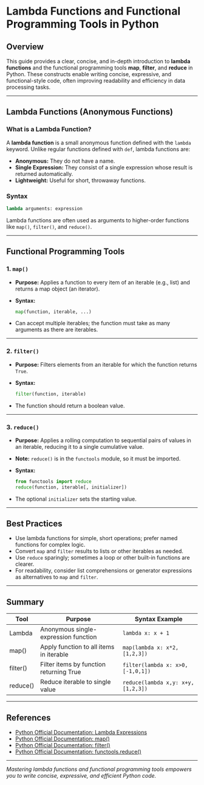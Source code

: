 # Lambda Functions and Functional Programming Tools in Python

## Overview

This guide provides a clear, concise, and in-depth introduction to **lambda functions** and the functional programming tools **map**, **filter**, and **reduce** in Python. These constructs enable writing concise, expressive, and functional-style code, often improving readability and efficiency in data processing tasks.

---

## Lambda Functions (Anonymous Functions)

### What is a Lambda Function?

A **lambda function** is a small anonymous function defined with the `lambda` keyword. Unlike regular functions defined with `def`, lambda functions are:

- **Anonymous:** They do not have a name.
- **Single Expression:** They consist of a single expression whose result is returned automatically.
- **Lightweight:** Useful for short, throwaway functions.

### Syntax

```python
lambda arguments: expression
```
Lambda functions are often used as arguments to higher-order functions like `map()`, `filter()`, and `reduce()`.

---

## Functional Programming Tools

### 1. `map()`

- **Purpose:** Applies a function to every item of an iterable (e.g., list) and returns a map object (an iterator).
- **Syntax:**

  ```python
  map(function, iterable, ...)
  ```
- Can accept multiple iterables; the function must take as many arguments as there are iterables.

---

### 2. `filter()`

- **Purpose:** Filters elements from an iterable for which the function returns `True`.
- **Syntax:**

  ```python
  filter(function, iterable)
  ```
- The function should return a boolean value.

---

### 3. `reduce()`

- **Purpose:** Applies a rolling computation to sequential pairs of values in an iterable, reducing it to a single cumulative value.
- **Note:** `reduce()` is in the `functools` module, so it must be imported.

- **Syntax:**

  ```python
  from functools import reduce
  reduce(function, iterable[, initializer])
  ```
- The optional `initializer` sets the starting value.

---

## Best Practices

- Use lambda functions for simple, short operations; prefer named functions for complex logic.
- Convert `map` and `filter` results to lists or other iterables as needed.
- Use `reduce` sparingly; sometimes a loop or other built-in functions are clearer.
- For readability, consider list comprehensions or generator expressions as alternatives to `map` and `filter`.

---

## Summary

| Tool          | Purpose                                  | Syntax Example                                      |
|---------------|------------------------------------------|----------------------------------------------------|
| Lambda        | Anonymous single-expression function      | `lambda x: x + 1`                                  |
| map()         | Apply function to all items in iterable  | `map(lambda x: x*2, [1,2,3])`                      |
| filter()      | Filter items by function returning True  | `filter(lambda x: x>0, [-1,0,1])`                  |
| reduce()      | Reduce iterable to single value           | `reduce(lambda x,y: x+y, [1,2,3])`                 |

---

## References

- [Python Official Documentation: Lambda Expressions](https://docs.python.org/3/tutorial/controlflow.html#lambda-expressions)
- [Python Official Documentation: map()](https://docs.python.org/3/library/functions.html#map)
- [Python Official Documentation: filter()](https://docs.python.org/3/library/functions.html#filter)
- [Python Official Documentation: functools.reduce()](https://docs.python.org/3/library/functools.html#functools.reduce)

---

*Mastering lambda functions and functional programming tools empowers you to write concise, expressive, and efficient Python code.*